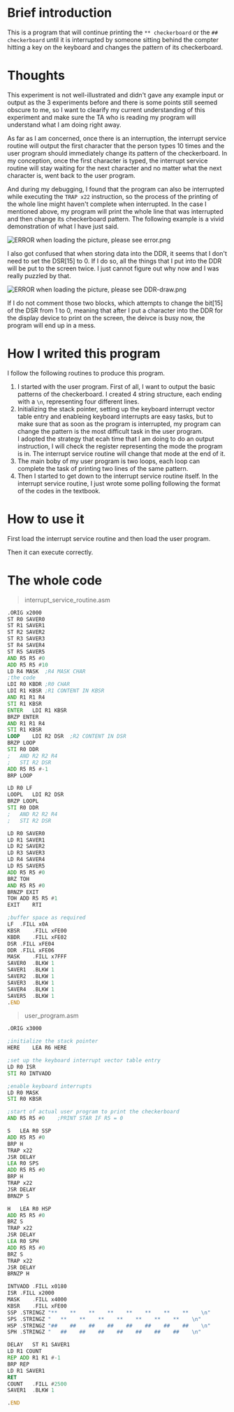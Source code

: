 # Brief introduction
This is a program that will continue printing the `** checkerboard` or the `## checkerboard` until it is interrupted by someone sitting behind the compter hitting a key on the keyboard and changes the pattern of its checkerboard.

# Thoughts
This experiment is not well-illustrated and didn't gave any example input or output as the 3 experiments before and there is some points still seemed obscure to me, so I want to clearify my current understanding of this experiment and make sure the TA who is reading my program will understand what I am doing right away.

As far as I am concerned, once there is an interruption, the interrupt service routine will output the first character that the person types 10 times and the user program should immediately change its pattern of the checkerboard. In my conception, once the first character is typed, the interrupt service routine will stay waiting for the next character and no matter what the next character is, went back to the user program.

And during my debugging, I found that the program can also be interrupted while executing the `TRAP x22` instruction, so the process of the printing of the whole line might haven't complete when interrupted. In the case I mentioned above, my program will print the whole line that was interrupted and then change its checkerboard pattern. The following example is a vivid demonstration of what I have just said.

![ERROR when loading the picture, please see error.png](/error.png)

I also got confused that when storing data into the DDR, it seems that I don't need to set the DSR[15] to 0. If I do so, all the things that I put into the DDR will be put to the screen twice. I just cannot figure out why now and I was really puzzled by that.

![ERROR when loading the picture, please see DDR-draw.png](/DDR-draw.png)

If I do not comment those two blocks, which attempts to change the bit[15] of the DSR from 1 to 0, meaning that after I put a character into the DDR for the display device to print on the screen, the deivce is busy now, the program will end up in a mess.

# How I writed this program
I follow the following routines to produce this program.
1. I started with the user program. First of all, I want to output the basic patterns of the checkerboard. I created 4 string structure, each ending with a `\n`, representing four different lines.
2. Initializing the stack pointer, setting up the keyboard interrupt vector table entry and enableing keyboard interrupts are easy tasks, but to make sure that as soon as the program is interrupted, my program can change the pattern is the most difficult task in the user program.  
I adopted the strategy that ecah time that I am doing to do an output instruction, I will check the register representing the mode the program is in. The interrupt service routine will change that mode at the end of it.
3. The main boby of my user program is two loops, each loop can complete the task of printing two lines of the same pattern.
4. Then I started to get down to the interrupt service routine itself. In the interrupt service routine, I just wrote some polling following the format of the codes in the textbook.

# How to use it

First load the interrupt service routine and then load the user program.

Then it can execute correctly.

# The whole code
> interrupt_service_routine.asm

```asm
.ORIG x2000
ST R0 SAVER0
ST R1 SAVER1
ST R2 SAVER2
ST R3 SAVER3
ST R4 SAVER4
ST R5 SAVER5
AND R5 R5 #0
ADD R5 R5 #10
LD R4 MASK	;R4 MASK CHAR
;the code
LDI R0 KBDR	;R0 CHAR
LDI R1 KBSR	;R1 CONTENT IN KBSR
AND R1 R1 R4
STI R1 KBSR
ENTER	LDI R1 KBSR
BRZP ENTER
AND R1 R1 R4
STI R1 KBSR
LOOP	LDI R2 DSR	;R2 CONTENT IN DSR
BRZP LOOP
STI R0 DDR
;	AND R2 R2 R4
;	STI R2 DSR
ADD R5 R5 #-1
BRP LOOP

LD R0 LF
LOOPL	LDI R2 DSR
BRZP LOOPL
STI R0 DDR
;	AND R2 R2 R4
;	STI R2 DSR

LD R0 SAVER0
LD R1 SAVER1
LD R2 SAVER2
LD R3 SAVER3
LD R4 SAVER4
LD R5 SAVER5
ADD R5 R5 #0
BRZ TOH
AND R5 R5 #0
BRNZP EXIT
TOH	ADD R5 R5 #1
EXIT	RTI

;buffer space as required
LF	.FILL x0A
KBSR	.FILL xFE00
KBDR	.FILL xFE02
DSR	.FILL xFE04
DDR	.FILL xFE06
MASK	.FILL x7FFF
SAVER0	.BLKW 1
SAVER1	.BLKW 1
SAVER2	.BLKW 1
SAVER3	.BLKW 1
SAVER4	.BLKW 1
SAVER5	.BLKW 1
.END
```

> user_program.asm

```asm
.ORIG x3000

;initialize the stack pointer
HERE	LEA R6 HERE

;set up the keyboard interrupt vector table entry
LD R0 ISR
STI R0 INTVADD

;enable keyboard interrupts
LD R0 MASK
STI R0 KBSR

;start of actual user program to print the checkerboard
AND R5 R5 #0	;PRINT STAR IF R5 = 0

S	LEA R0 SSP
ADD R5 R5 #0
BRP H
TRAP x22
JSR DELAY
LEA R0 SPS
ADD R5 R5 #0
BRP H
TRAP x22
JSR DELAY
BRNZP S

H	LEA R0 HSP
ADD R5 R5 #0
BRZ S
TRAP x22
JSR DELAY
LEA R0 SPH
ADD R5 R5 #0
BRZ S
TRAP x22
JSR DELAY
BRNZP H

INTVADD	.FILL x0180
ISR	.FILL x2000
MASK	.FILL x4000
KBSR	.FILL xFE00
SSP	.STRINGZ "**    **    **    **    **    **    **    **    \n"
SPS	.STRINGZ "   **    **    **    **    **    **    **    \n"
HSP	.STRINGZ "##    ##    ##    ##    ##    ##    ##    ##    \n"
SPH	.STRINGZ "   ##    ##    ##    ##    ##    ##    ##    \n"

DELAY	ST R1 SAVER1
LD R1 COUNT
REP	ADD R1 R1 #-1
BRP REP
LD R1 SAVER1
RET
COUNT	.FILL #2500
SAVER1	.BLKW 1

.END
```
